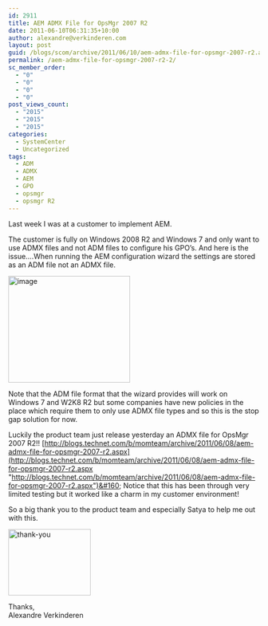 ```yaml
---
id: 2911
title: AEM ADMX File for OpsMgr 2007 R2
date: 2011-06-10T06:31:35+10:00
author: alexandre@verkinderen.com
layout: post
guid: /blogs/scom/archive/2011/06/10/aem-admx-file-for-opsmgr-2007-r2.aspx
permalink: /aem-admx-file-for-opsmgr-2007-r2-2/
sc_member_order:
  - "0"
  - "0"
  - "0"
  - "0"
post_views_count:
  - "2015"
  - "2015"
  - "2015"
categories:
  - SystemCenter
  - Uncategorized
tags:
  - ADM
  - ADMX
  - AEM
  - GPO
  - opsmgr
  - opsmgr R2
---
```

Last week I was at a customer to implement AEM.

The customer is fully on Windows 2008 R2 and Windows 7 and only want to use ADMX files and not ADM files to configure his GPO’s. And here is the issue….When running the AEM configuration wizard the settings are stored as an ADM file not an ADMX file. 

[<img style="border-bottom: 0px;border-left: 0px;margin: 0px;padding-left: 0px;padding-right: 0px;border-top: 0px;border-right: 0px;padding-top: 0px" border="0" alt="image" src="https://mscloudstorage.blob.core.windows.net/mscloudstorage//2012/06/image_thumb_2516E0F0.png" width="244" height="214" />](http://scug.be/scom/files/2012/06/image_3499F2BF.png)

Note that the ADM file format that the wizard provides will work on Windows 7 and W2K8 R2 but some companies have new policies in the place which require them to only use ADMX file types and so this is the stop gap solution for now. 

Luckily the product team just release yesterday an ADMX file for OpsMgr 2007 R2!! [http://blogs.technet.com/b/momteam/archive/2011/06/08/aem-admx-file-for-opsmgr-2007-r2.aspx](http://blogs.technet.com/b/momteam/archive/2011/06/08/aem-admx-file-for-opsmgr-2007-r2.aspx "http://blogs.technet.com/b/momteam/archive/2011/06/08/aem-admx-file-for-opsmgr-2007-r2.aspx")&#160; Notice that this has been through very limited testing but it worked like a charm in my customer environment!

So a big thank you to the product team and especially Satya to help me out with this.

[<img style="border-bottom: 0px;border-left: 0px;padding-left: 0px;padding-right: 0px;border-top: 0px;border-right: 0px;padding-top: 0px" border="0" alt="thank-you" src="https://mscloudstorage.blob.core.windows.net/mscloudstorage//2012/06/thank-you_thumb_3E9E6E1D.jpg" width="165" height="133" />](https://mscloudstorage.blob.core.windows.net/mscloudstorage//2012/06/thank-you_43ED54CE.jpg)

Thanks,  
Alexandre Verkinderen